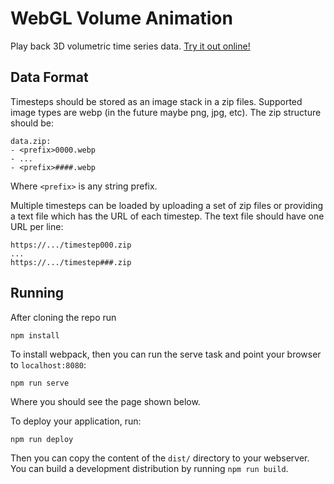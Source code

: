 # WebGL Volume Animation

Play back 3D volumetric time series data. [Try it out online!](https://www.willusher.io/webgl-volume-animation)

## Data Format

Timesteps should be stored as an image stack in a zip files. Supported image types
are webp (in the future maybe png, jpg, etc). The zip structure should be:

```
data.zip:
- <prefix>0000.webp
- ...
- <prefix>####.webp
```

Where `<prefix>` is any string prefix.

Multiple timesteps can be loaded by uploading a set of zip files or providing a text file
which has the URL of each timestep. The text file should have one URL per line:

```
https://.../timestep000.zip
...
https://.../timestep###.zip
```

## Running

After cloning the repo run

```
npm install
```

To install webpack, then you can run the serve task and point your browser to `localhost:8080`:

```
npm run serve
```

Where you should see the page shown below.

To deploy your application, run:

```
npm run deploy
```

Then you can copy the content of the `dist/` directory to your webserver. You can build a development
distribution by running `npm run build`.

